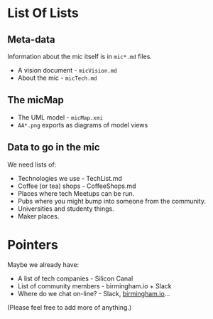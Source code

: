 # List Of Lists

## Meta-data

Information about the mic itself is in `mic*.md` files.

- A vision document - `micVision.md`
- About the mic - `micTech.md`

## The micMap

- The UML model - `micMap.xmi`
- `AA*.png` exports as diagrams of model views

## Data to go in the mic

We need lists of:

- Technologies we use - TechList.md
- Coffee (or tea) shops - CoffeeShops.md
- Places where tech Meetups can be run.
- Pubs where you might bump into someone from the community.
- Universities and studenty things.
- Maker places.

# Pointers

Maybe we already have:

- A list of tech companies - Silicon Canal
- List of community members - birmingham.io + Slack
- Where do we chat on-line? - Slack, [birmingham.io](talk.birmingham.io)...

(Please feel free to add more of anything.)
